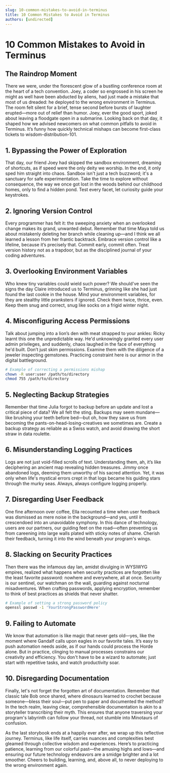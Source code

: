 ```yaml
---
slug: 10-common-mistakes-to-avoid-in-terminus
title: 10 Common Mistakes to Avoid in Terminus
authors: [undirected]
---
```



# 10 Common Mistakes to Avoid in Terminus

## The Raindrop Moment

There we were, under the florescent glow of a bustling conference room at the heart of a tech convention. Joey, a coder so engrossed in his screen he might as well have been abducted by aliens, had just made a mistake that most of us dreaded: he deployed to the wrong environment in Terminus. The room felt silent for a brief, tense second before bursts of laughter erupted—more out of relief than humor. Joey, ever the good sport, joked about leaving a floodgate open in a submarine. Looking back on that day, it shaped how we advised newcomers on what common pitfalls to avoid in Terminus. It’s funny how quickly technical mishaps can become first-class tickets to wisdom-distribution-101.

## 1. Bypassing the Power of Exploration

That day, our friend Joey had skipped the sandbox environment, dreaming of shortcuts, as if speed were the only deity we worship. In the end, it only sped him straight into chaos. Sandbox isn't just a tech buzzword; it's a sanctuary for safe experimentation. Take the time to explore without consequence, the way we once got lost in the woods behind our childhood homes, only to find a hidden pond. Test every facet, let curiosity guide your keystrokes.

## 2. Ignoring Version Control

Every programmer has felt it: the sweeping anxiety when an overlooked change makes its grand, unwanted debut. Remember that time Maya told us about mistakenly deleting her branch while cleaning up—and I think we all learned a lesson from her frantic backtrack. Embrace version control like a lifeline, because it’s precisely that. Commit early, commit often. Treat version history not as a trapdoor, but as the disciplined journal of your coding adventures.

## 3. Overlooking Environment Variables

Who knew tiny variables could wield such power? We should've seen the signs the day Claire introduced us to Terminus, grinning like she had just found the last cookie in the house. Mind your environment variables, for they are stealthy little pranksters if ignored. Check them twice, thrice, even. Keep them snug and correct, snug like socks on a frigid winter night.

## 4. Misconfiguring Access Permissions

Talk about jumping into a lion’s den with meat strapped to your ankles: Ricky learnt this one the unpredictable way. He'd unknowingly granted every user admin privileges, and suddenly, chaos laughed in the face of everything he'd built. Don’t just skim permissions. Examine them with the diligence of a jeweler inspecting gemstones. Practicing constraint here is our armor in the digital battleground.

```bash
# Example of correcting a permissions mishap
chown -R user:user /path/to/directory
chmod 755 /path/to/directory
```

## 5. Neglecting Backup Strategies

Remember that time Julia forgot to backup before an update and lost a critical piece of data? We all felt the sting. Backups may seem mundane—like brushing your teeth before bed—but oh, how they save us from becoming the pants-on-head-losing-creatives we sometimes are. Create a backup strategy as reliable as a Swiss watch, and avoid drawing the short straw in data roulette.

## 6. Misunderstanding Logging Practices

Logs are not just void-filled scrolls of text. Understanding them, ah, it’s like deciphering an ancient map revealing hidden treasures. Jimmy once abandoned logs, deeming them unworthy of his sacred attention. Yet, it was only when life's mystical errors crept in that logs became his guiding stars through the murky seas. Always, always configure logging properly.

## 7. Disregarding User Feedback

One fine afternoon over coffee, Ella recounted a time when user feedback was dismissed as mere noise in the background—and yes, until it crescendoed into an unavoidable symphony. In this dance of technology, users are our partners, our guiding feet on the road—often preventing us from careening into large walls plated with sticky notes of shame. Cherish their feedback, turning it into the wind beneath your program's wings.

## 8. Slacking on Security Practices

Then there was the infamous day Ian, amidst divulging in WYSIWYG empires, realized what happens when security practices are forgotten like the least favorite password: nowhere and everywhere, all at once. Security is our sentinel, our watchman on the wall, guarding against nocturnal misadventures. When crafting passwords, applying encryption, remember to think of best practices as shields that never shatter.

```bash
# Example of setting a strong password policy
openssl passwd -1 'YourStrongPasswordHere'
```

## 9. Failing to Automate

We know that automation is like magic that never gets old—yes, like the moment where Gandalf calls upon eagles in our favorite tales. It’s easy to push automation needs aside, as if our hands could process the Horde alone. But in practice, clinging to manual processes constrains our creativity and efficiency. You don't have to be a wizard to automate; just start with repetitive tasks, and watch productivity soar.

## 10. Disregarding Documentation

Finally, let's not forget the forgotten art of documentation. Remember that classic tale Bob once shared, where dinosaurs learned to crochet because someone—bless their soul—put pen to paper and documented the method? In the tech realm, leaving clear, comprehensible documentation is akin to a storyteller transcribing their myth. This ensures that anyone traversing your program's labyrinth can follow your thread, not stumble into Minotaurs of confusion.

As the last storybook ends at a happily ever after, we wrap up this reflective journey. Terminus, like life itself, carries nuances and complexities best gleamed through collective wisdom and experiences. Here’s to practicing patience, learning from our colorful past—the amusing highs and lows—and ensuring our future technology endeavors are a smidge brighter and a lot smoother. Cheers to building, learning, and, above all, to never deploying to the wrong environment again.